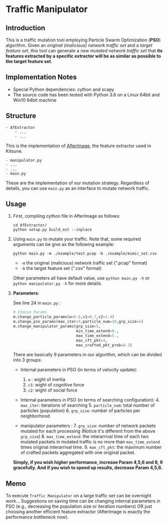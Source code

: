 # Traffic Manipulator

## Introduction 

This is a traffic mutation tool employing Particle Swarm Optimization (__PSO__) algorithm. Given an _original (malicious) network traffic set_ and a _target feature set_, this tool can generate a *new mutated network traffic set* that **its features extracted by a specific extractor will be as similar as possible to the target feature set**.

## Implementation Notes

- Special Python dependencies:  cython and scapy
- The source code has been tested with Python 3.6 on a Linux 64bit and Win10  64bit machine 

## Structure

``` 
- AfExtractor
	- ...
	- ...
```

This is the implementation of [AfterImage]( https://github.com/ymirsky/Kitsune-py ), the feature extractor used in Kitsune.

``` 
- manipulator.py
- ...
- ...
- main.py
```

These are the implementation of our mutation strategy. Regardless of details, you can use `main.py` as an interface to mutate network traffic.

 ## Usage

1. First, compiling cython file in AfterImage as follows:

   ```
   cd AfExtractor/
   python setup.py build_ext --inplace
   ```

2. Using `main.py` to mutate your traffic. Note that, some required arguments can be give as the following example:

   ```
   python main.py -m ./example/test.pcap -b ./example/mimic_set.csv
   ```

   - `-m` the original (malicious) network traffic set (".pcap" format)
   - `-b` the target feature set (".csv" format)

   Other parameters all have default value, use  `python main.py -h` or `python manipulator.py -h` for more details. 

3. **Parameters**:

   See line 24 in `main.py` :

   ``` python
   # Choose Params
   m.change_particle_params(w=0.6,c1=0.7,c2=1.4)
   m.change_pso_params(max_iter=5,particle_num=10,grp_size=5)
   m.change_manipulator_params(grp_size=5,
                               min_time_extend=0.,
                               max_time_extend=5.,
                               max_cft_pkt=4,
                               max_crafted_pkt_prob=0.3)
   ```

   There are basically 9 parameters in our algorithm, which can be divided into 3 groups:

   - Internal parameters in PSO (in terms of velocity update):
     1. `w` : wight of inertia 
     2. `c1`: wight of cognitive force 
     3. `c2`: wight of social force 

   - Internal parameters in PSO  (in terms of searching configuration): 
     4. `max_iter`: iterations of searching 
     5. `particle_num`: total number of particles (population)
     6. `grp_size`: number of particles per neighborhood

    -  manipulator parameters :
       7. `grp_size`: number of network packets mutated for each processing (Notice it's different from the above `grp_size`)
       8. `max_time_extend`: the interarrival time of each two mutated packets in mutated traffic is no more than `max_time_extend` times original interarrival time. 
       9. `max_cft_pkt`: the maximum number of crafted packets aggregated with one original packet.

   **Simply, if you wish higher performance, increase Param 4,5,6 and 8, 9 gracefully. And if you wish to speed up results, decrease Param 4,5,6.**

## Memo

To execute `Traffic Manipulator` on a large traffic set can be overnight work... Suggestions on saving time can be changing internal parameters in PSO (e.g., decreasing the population size or iteration numbers)  OR just choosing another efficient feature extractor (AfterImage is exactly the performance bottleneck now).